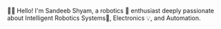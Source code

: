 👋🏻 Hello! I'm Sandeeb Shyam, a robotics 🦾 enthusiast deeply passionate about Intelligent Robotics Systems🦿, Electronics 💡, and Automation.
